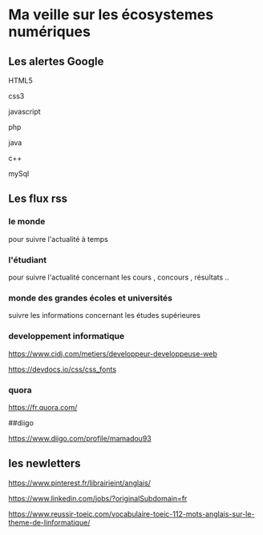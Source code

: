 # Ma veille sur les écosystemes numériques

## Les alertes Google

HTML5

css3

javascript

php

java

c++

mySql

## Les flux rss

### le monde
pour suivre l'actualité à temps

### l'étudiant

pour suivre l'actualité concernant les cours , concours , résultats ..

### monde des grandes écoles et universités

suivre les informations concernant les études supérieures

### developpement informatique

https://www.cidj.com/metiers/developpeur-developpeuse-web

https://devdocs.io/css/css_fonts

### quora

https://fr.quora.com/

##diigo

https://www.diigo.com/profile/mamadou93

## les newletters

https://www.pinterest.fr/librairieint/anglais/ 

https://www.linkedin.com/jobs/?originalSubdomain=fr 

https://www.reussir-toeic.com/vocabulaire-toeic-112-mots-anglais-sur-le-theme-de-linformatique/ 






